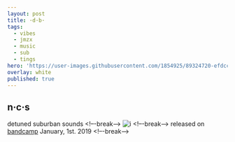 ```yaml
---
layout: post
title: ·d·b·
tags:
  - vibes
  - jmzx
  - music
  - sub
  - tings
hero: 'https://user-images.githubusercontent.com/1854925/89324720-efdcc580-d6b1-11ea-8116-cca7c4224aff.png'
overlay: white
published: true
---
```

## n·c·s
detuned suburban sounds
<!–-break-–>
![i](https://xjmzx.github.io/uploads/0016634408_10.jpg)
<!–-break-–>
released on [bandcamp](https://www.natural-conscious-states.bandcamp.com/releases) January, 1st. 2019
<!–-break-–>
